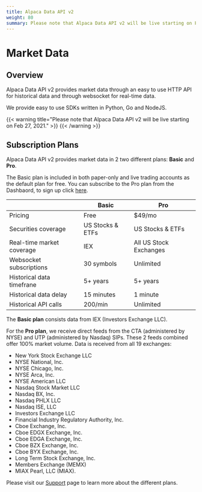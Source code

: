 ```yaml
---
title: Alpaca Data API v2
weight: 80
summary: Please note that Alpaca Data API v2 will be live starting on Feb 27, 2021. Alpaca Data API v2 provides market data in 2 two different plans, Basic and Pro. The Basic plan is included in both paper-only and live trading accounts as the default plan for free.
---
```


# Market Data

## Overview

Alpaca Data API v2 provides market data through an easy to use HTTP API for historical data and through websocket for real-time data.

We provide easy to use SDKs written in Python, Go and NodeJS.

{{< warning title="Please note that Alpaca Data API v2 will be live starting on Feb 27, 2021." >}}
{{< /warning >}}

## Subscription Plans

Alpaca Data API v2 provides market data in 2 two different plans: **Basic** and **Pro**.

The Basic plan is included in both paper-only and live trading accounts as the default plan for free.
You can subscribe to the Pro plan from the Dashbaord, to sign up click [here](https://app.alpaca.markets/signup). 

|  | Basic | Pro |
| -------- | -------- | -------- |
| Pricing    | Free     | $49/mo     |
| Securities coverage    | US Stocks & ETFs     | US Stocks & ETFs    |
| Real-time market coverage    | IEX     | All US Stock Exchanges     |
| Websocket subscriptions   | 30 symbols    | Unlimited    |
| Historical data timefrane   | 5+ years | 5+ years     |
| Historical data delay| 15 minutes | 1 minute
| Historical API calls    | 200/min     | Unlimited |


The **Basic plan** consists data from IEX (Investors Exchange LLC).

For the **Pro plan**, we receive direct feeds from the CTA (administered by NYSE) and UTP (administered by Nasdaq) SIPs. These 2 feeds combined offer 100% market volume. 
Data is received from all 19 exchanges:
* New York Stock Exchange LLC
* NYSE National, Inc.
* NYSE Chicago, Inc.
* NYSE Arca, Inc.
* NYSE American LLC
* Nasdaq Stock Market LLC
* Nasdaq BX, Inc.
* Nasdaq PHLX LLC
* Nasdaq ISE, LLC
* Investors Exchange LLC
* Financial Industry Regulatory Authority, Inc.
* Cboe Exchange, Inc.
* Cboe EDGX Exchange, Inc.
* Cboe EDGA Exchange, Inc.
* Cboe BZX Exchange, Inc.
* Cboe BYX Exchange, Inc.
* Long Term Stock Exchange, Inc.
* Members Exchange (MEMX)
* MIAX Pearl, LLC (MIAX).

Please visit our [Support](https://alpaca.markets/support/) page to learn more about the different plans.

